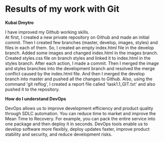 # Results of my work with Git

**Kubai Dmytro**

I have improved my Github working skills.  
At first, I created a new private repository on Github and made an initial commit. 
Then I created few branches (master, develop, images, styles) and files in each of them. 
So, I created an empty index.html file in the develop branch. Added some images and changed index.html in the images branch. 
Created styles.css file  on branch styles and linked it to index.html in the styles branch. After each action, I made a commit. 
Then I merged the image and styles branches into the development branch and resolved the merge conflict caused by the index.html file. 
And then I merged the develop branch into master and pushed all the changes to Github. 
Also, using the command 'git reflog', I created a report file called 'task1.1_GIT.txt' and also pushed it to the repository.

**How do I understand DevOps**

DevOps allows us to improve development efficiency and product quality through SDLC automation. 
You can reduce time to market and improve the Mean Time to Recovery. 
For example, you can pack the entire service into one package and then deploy it in seconds. 
DevOps tools enable us to develop software more flexibly, deploy updates faster, improve product stability and security, and reduce development risks.
